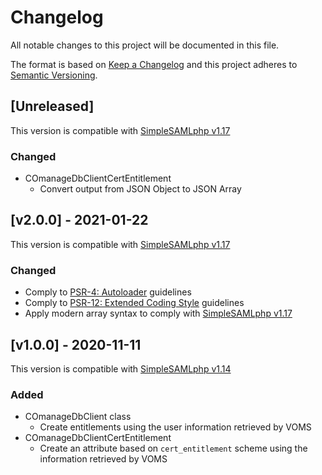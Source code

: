 # Changelog

All notable changes to this project will be documented in this file.

The format is based on [Keep a Changelog](https://keepachangelog.com/en/1.0.0/)
and this project adheres to
[Semantic Versioning](https://semver.org/spec/v2.0.0.html).

## [Unreleased]

This version is compatible with [SimpleSAMLphp v1.17](https://simplesamlphp.org/docs/1.17/simplesamlphp-changelog)

### Changed

- COmanageDbClientCertEntitlement
  - Convert output from JSON Object to JSON Array

## [v2.0.0] - 2021-01-22

This version is compatible with [SimpleSAMLphp v1.17](https://simplesamlphp.org/docs/1.17/simplesamlphp-changelog)

### Changed

- Comply to [PSR-4: Autoloader](https://www.php-fig.org/psr/psr-4/) guidelines
- Comply to [PSR-12: Extended Coding Style](https://www.php-fig.org/psr/psr-12/) guidelines
- Apply modern array syntax to comply with [SimpleSAMLphp v1.17](https://simplesamlphp.org/docs/stable/simplesamlphp-upgrade-notes-1.17)

## [v1.0.0] - 2020-11-11

This version is compatible with
[SimpleSAMLphp v1.14](https://simplesamlphp.org/docs/1.14/simplesamlphp-changelog)

### Added

- COmanageDbClient class
  - Create entitlements using the user information retrieved by VOMS
- COmanageDbClientCertEntitlement
  - Create an attribute based on `cert_entitlement` scheme using the information retrieved by VOMS
